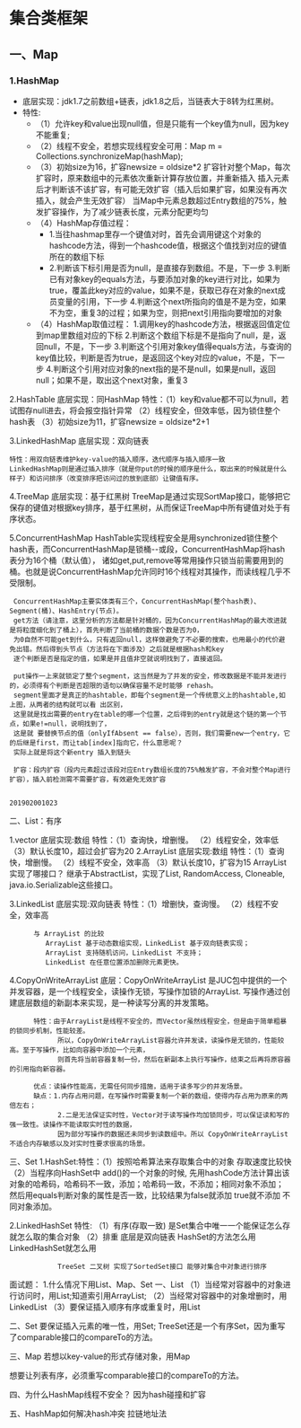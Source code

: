# 集合类框架
## 一、Map
### 1.HashMap  
  * 底层实现：jdk1.7之前数组+链表，jdk1.8之后，当链表大于8转为红黑树。
  * 特性:
    * （1）允许key和value出现null值，但是只能有一个key值为null，因为key不能重复;
    * （2）线程不安全，若想实现线程安全可用：Map m = Collections.synchronizeMap(hashMap);
    * （3）初始size为16，扩容newsize = oldsize*2 
      扩容针对整个Map，每次扩容时，原来数组中的元素依次重新计算存放位置，并重新插入
      插入元素后才判断该不该扩容，有可能无效扩容（插入后如果扩容，如果没有再次插入，就会产生无效扩容）
      当Map中元素总数超过Entry数组的75%，触发扩容操作，为了减少链表长度，元素分配更均匀
    * （4）HashMap存值过程：
      * 1.当往hashmap里存一个键值对时，首先会调用键这个对象的hashcode方法，得到一个hashcode值，根据这个值找到对应的键值所在的数组下标
      * 2.判断该下标引用是否为null，是直接存到数组。不是，下一步
      3.判断已有对象key的equals方法，与要添加对象的key进行对比，如果为true，覆盖此key对应的value，如果不是，获取已存在对象的next成员变量的引用，下一步
      4.判断这个next所指向的值是不是为空，如果不为空，重复3的过程；如果为空，则把next引用指向要增加的对象
    * （4）HashMap取值过程：
      1.调用key的hashcode方法，根据返回值定位到map里数组对应的下标
      2.判断这个数组下标是不是指向了null，是，返回null，不是，下一步
      3.判断这个引用对象key值得equals方法，与查询的key值比较，判断是否为true，是返回这个key对应的value，不是，下一步
      4.判断这个引用对应对象的next指的是不是null，如果是null，返回null；如果不是，取出这个next对象，重复3
		  
		  
2.HashTable
    底层实现：同HashMap
	特性：（1）key和value都不可以为null，若试图存null进去，将会报空指针异常
	      （2）线程安全，但效率低，因为锁住整个hash表
		  （3）初始size为11，扩容newsize = oldsize*2+1
		  
3.LinkedHashMap
    底层实现：双向链表
	
	特性：用双向链表维护key-value的插入顺序，迭代顺序与插入顺序一致
	LinkedHashMap则是通过插入排序（就是你put的时候的顺序是什么，取出来的时候就是什么样子）和访问排序（改变排序把访问过的放到底部）让键值有序。
	
4.TreeMap
    底层实现：基于红黑树
	TreeMap是通过实现SortMap接口，能够把它保存的键值对根据key排序，基于红黑树，从而保证TreeMap中所有键值对处于有序状态。
	
5.ConcurrentHashMap
	 HashTable实现线程安全是用synchronized锁住整个hash表，而ConcurrentHashMap是锁桶--或段，ConcurrentHashMap将hash表分为16个桶（默认值），
	 诸如get,put,remove等常用操作只锁当前需要用到的桶。也就是说ConcurrentHashMap允许同时16个线程对其操作，而读线程几乎不受限制。
	 
	 ConcurrentHashMap主要实体类有三个，ConcurrentHashMap(整个hash表)、Segment(桶)、HashEntry(节点)。
	 get方法（请注意，这里分析的方法都是针对桶的，因为ConcurrentHashMap的最大改进就是将粒度细化到了桶上），首先判断了当前桶的数据个数是否为0，
	 为0自然不可能get到什么，只有返回null，这样做避免了不必要的搜索，也用最小的代价避免出错。然后得到头节点（方法将在下面涉及）之后就是根据hash和key
	 逐个判断是否是指定的值，如果是并且值非空就说明找到了，直接返回。
	 
	 put操作一上来就锁定了整个segment，这当然是为了并发的安全，修改数据是不能并发进行的，必须得有个判断是否超限的语句以确保容量不足时能够 rehash。
	 segment里面才是真正的hashtable，即每个segment是一个传统意义上的hashtable,如上图，从两者的结构就可以看 出区别，
	 这里就是找出需要的entry在table的哪一个位置，之后得到的entry就是这个链的第一个节点，如果e!=null，说明找到了，
	 这是就 要替换节点的值（onlyIfAbsent == false），否则，我们需要new一个entry，它的后继是first，而让tab[index]指向它，什么意思呢？
	 实际上就是将这个新entry 插入到链头
	 
	 扩容：段内扩容（段内元素超过该段对应Entry数组长度的75%触发扩容，不会对整个Map进行扩容），插入前检测需不需要扩容，有效避免无效扩容
	
	
	201902001023
	
二、List：有序

1.vector
    底层实现:数组
	特性：（1）查询快，增删慢。
	      （2）线程安全，效率低
		  （3）默认长度10，超过会扩容为20
2.ArrayList
    底层实现:数组
	特性：（1）查询快，增删慢。
	      （2）线程不安全，效率高
		  （3）默认长度10，扩容为15
		  ArrayList实现了哪接口？
		  继承于AbstractList，实现了List, RandomAccess, Cloneable, java.io.Serializable这些接口。
		  
3.LinkedList
    底层实现:双向链表
	特性：（1）增删快，查询慢。
	      （2）线程不安全，效率高
		  
		  与 ArrayList 的比较
             ArrayList 基于动态数组实现，LinkedList 基于双向链表实现；
             ArrayList 支持随机访问，LinkedList 不支持；
             LinkedList 在任意位置添加删除元素更快。
		  
4.CopyOnWriteArrayList
    底层：CopyOnWriteArrayList 是JUC包中提供的一个并发容器，是一个线程安全，读操作无锁，写操作加锁的ArrayList.
	      写操作通过创建底层数组的新副本来实现，是一种读写分离的并发策略。
		  
		  特性：由于ArrayList是线程不安全的，而Vector虽然线程安全，但是由于简单粗暴的锁同步机制，性能较差。
		        所以，CopyOnWriteArrayList容器允许并发读，读操作是无锁的，性能较高。至于写操作，比如向容器中添加一个元素，
				则首先将当前容器复制一份，然后在新副本上执行写操作，结束之后再将原容器的引用指向新容器。
     
	      优点：读操作性能高，无需任何同步措施，适用于读多写少的并发场景。
		  缺点：1.内存占用问题，在写操作时需要复制一个新的数组，使得内存占用为原来的两倍左右；
		        2.二是无法保证实时性，Vector对于读写操作均加锁同步，可以保证读和写的强一致性。读操作不能读取实时性的数据，
				因为部分写操作的数据还未同步到读数组中。所以 CopyOnWriteArrayList 不适合内存敏感以及对实时性要求很高的场景。
				

三、Set
1.HashSet:特性：（1）按照哈希算法来存取集合中的对象 存取速度比较快
                （2）当程序向HashSet中 add()的一个对象的时候, 先用hashCode方法计算出该对象的哈希码，哈希码不一致，添加；哈希码一致，不添加；相同对象不添加；
	                 然后用equals判断对象的属性是否一致，比较结果为false就添加 true就不添加 不同对象添加。
		
2.LinkedHashSet 特性: 
                （1）有序(存取一致) 是Set集合中唯一一个能保证怎么存就怎么取的集合对象 
                （2）排重 底层是双向链表 HashSet的方法怎么用 LinkedHashSet就怎么用 
				
				TreeSet 二叉树 实现了SortedSet接口 能够对集合中对象进行排序
				
				
面试题：
1.什么情况下用List、Map、Set
一、List
（1）当经常对容器中的对象进行访问时，用List;知道索引用ArrayList;
（2）当经常对容器中的对象增删时，用LinkedList
（3）要保证插入顺序有序或重复时，用List

二、Set
要保证插入元素的唯一性，用Set;
TreeSet还是一个有序Set，因为重写了comparable接口的compareTo的方法。

三、Map
若想以key-value的形式存储对象，用Map
  
想要让列表有序，必须重写comparable接口的compareTo的方法。

四、为什么HashMap线程不安全？
     因为hash碰撞和扩容
	 
五、HashMap如何解决hash冲突
     拉链地址法


		  
		  
